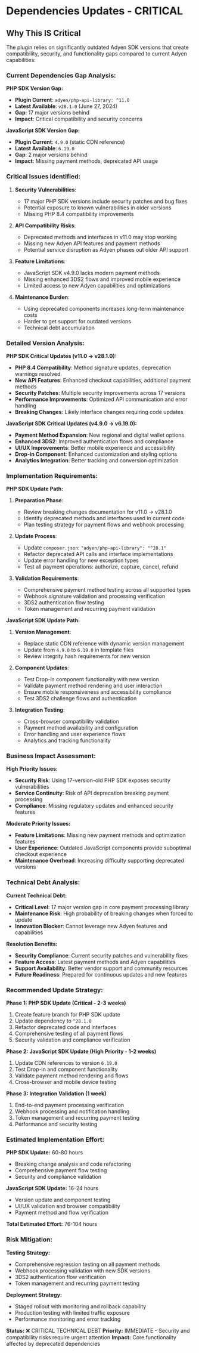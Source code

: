 # Dependencies Updates - CRITICAL

## Why This IS Critical

The plugin relies on significantly outdated Adyen SDK versions that create compatibility, security, and functionality gaps compared to current Adyen capabilities:

### Current Dependencies Gap Analysis:

**PHP SDK Version Gap:**
- **Plugin Current**: `adyen/php-api-library: ^11.0`
- **Latest Available**: `v28.1.0` (June 27, 2024)
- **Gap**: 17 major versions behind
- **Impact**: Critical compatibility and security concerns

**JavaScript SDK Version Gap:**
- **Plugin Current**: `4.9.0` (static CDN reference)
- **Latest Available**: `6.19.0`
- **Gap**: 2 major versions behind
- **Impact**: Missing payment methods, deprecated API usage

### Critical Issues Identified:

1. **Security Vulnerabilities**:
   - 17 major PHP SDK versions include security patches and bug fixes
   - Potential exposure to known vulnerabilities in older versions
   - Missing PHP 8.4 compatibility improvements

2. **API Compatibility Risks**:
   - Deprecated methods and interfaces in v11.0 may stop working
   - Missing new Adyen API features and payment methods
   - Potential service disruption as Adyen phases out older API support

3. **Feature Limitations**:
   - JavaScript SDK v4.9.0 lacks modern payment methods
   - Missing enhanced 3DS2 flows and improved mobile experience
   - Limited access to new Adyen capabilities and optimizations

4. **Maintenance Burden**:
   - Using deprecated components increases long-term maintenance costs
   - Harder to get support for outdated versions
   - Technical debt accumulation

### Detailed Version Analysis:

**PHP SDK Critical Updates (v11.0 → v28.1.0):**
- **PHP 8.4 Compatibility**: Method signature updates, deprecation warnings resolved
- **New API Features**: Enhanced checkout capabilities, additional payment methods
- **Security Patches**: Multiple security improvements across 17 versions
- **Performance Improvements**: Optimized API communication and error handling
- **Breaking Changes**: Likely interface changes requiring code updates

**JavaScript SDK Critical Updates (v4.9.0 → v6.19.0):**
- **Payment Method Expansion**: New regional and digital wallet options
- **Enhanced 3DS2**: Improved authentication flows and compliance
- **UI/UX Improvements**: Better mobile experience and accessibility
- **Drop-in Component**: Enhanced customization and styling options
- **Analytics Integration**: Better tracking and conversion optimization

### Implementation Requirements:

**PHP SDK Update Path:**
1. **Preparation Phase**:
   - Review breaking changes documentation for v11.0 → v28.1.0
   - Identify deprecated methods and interfaces used in current code
   - Plan testing strategy for payment flows and webhook processing

2. **Update Process**:
   - Update `composer.json`: `"adyen/php-api-library": "^28.1"`
   - Refactor deprecated API calls and interface implementations
   - Update error handling for new exception types
   - Test all payment operations: authorize, capture, cancel, refund

3. **Validation Requirements**:
   - Comprehensive payment method testing across all supported types
   - Webhook signature validation and processing verification
   - 3DS2 authentication flow testing
   - Token management and recurring payment validation

**JavaScript SDK Update Path:**
1. **Version Management**:
   - Replace static CDN reference with dynamic version management
   - Update from `4.9.0` to `6.19.0` in template files
   - Review integrity hash requirements for new version

2. **Component Updates**:
   - Test Drop-in component functionality with new version
   - Validate payment method rendering and user interaction
   - Ensure mobile responsiveness and accessibility compliance
   - Test 3DS2 challenge flows and authentication

3. **Integration Testing**:
   - Cross-browser compatibility validation
   - Payment method availability and configuration
   - Error handling and user experience flows
   - Analytics and tracking functionality

### Business Impact Assessment:

**High Priority Issues:**
- **Security Risk**: Using 17-version-old PHP SDK exposes security vulnerabilities
- **Service Continuity**: Risk of API deprecation breaking payment processing
- **Compliance**: Missing regulatory updates and enhanced security features

**Moderate Priority Issues:**
- **Feature Limitations**: Missing new payment methods and optimization features
- **User Experience**: Outdated JavaScript components provide suboptimal checkout experience
- **Maintenance Overhead**: Increasing difficulty supporting deprecated versions

### Technical Debt Analysis:

**Current Technical Debt:**
- **Critical Level**: 17 major version gap in core payment processing library
- **Maintenance Risk**: High probability of breaking changes when forced to update
- **Innovation Blocker**: Cannot leverage new Adyen features and capabilities

**Resolution Benefits:**
- **Security Compliance**: Current security patches and vulnerability fixes
- **Feature Access**: Latest payment methods and Adyen capabilities
- **Support Availability**: Better vendor support and community resources
- **Future Readiness**: Prepared for continuous updates and new features

### Recommended Update Strategy:

**Phase 1: PHP SDK Update (Critical - 2-3 weeks)**
1. Create feature branch for PHP SDK update
2. Update dependency to `^28.1.0` 
3. Refactor deprecated code and interfaces
4. Comprehensive testing of all payment flows
5. Security validation and compliance verification

**Phase 2: JavaScript SDK Update (High Priority - 1-2 weeks)**
1. Update CDN references to version `6.19.0`
2. Test Drop-in and component functionality
3. Validate payment method rendering and flows
4. Cross-browser and mobile device testing

**Phase 3: Integration Validation (1 week)**
1. End-to-end payment processing verification
2. Webhook processing and notification handling
3. Token management and recurring payment testing
4. Performance and security testing

### Estimated Implementation Effort:

**PHP SDK Update:** 60-80 hours
- Breaking change analysis and code refactoring
- Comprehensive payment flow testing
- Security and compliance validation

**JavaScript SDK Update:** 16-24 hours  
- Version update and component testing
- UI/UX validation and browser compatibility
- Payment method and flow verification

**Total Estimated Effort:** 76-104 hours

### Risk Mitigation:

**Testing Strategy:**
- Comprehensive regression testing on all payment methods
- Webhook processing validation with new SDK versions
- 3DS2 authentication flow verification
- Token management and recurring payment testing

**Deployment Strategy:**
- Staged rollout with monitoring and rollback capability
- Production testing with limited traffic exposure
- Performance monitoring and error tracking

**Status:** ❌ CRITICAL TECHNICAL DEBT
**Priority:** IMMEDIATE - Security and compatibility risks require urgent attention
**Impact:** Core functionality affected by deprecated dependencies